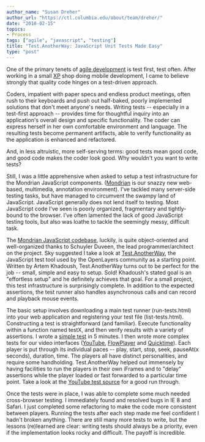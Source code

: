 ```yaml
---
author_name: "Susan Dreher"
author_url: "https://ctl.columbia.edu/about/team/dreher/"
date: "2010-02-15"
topics: 
- Process
tags: ["agile", "javascript", "testing"]
title: "Test.AnotherWay: JavaScript Unit Tests Made Easy"
type: "post"
---
```


<p>One of the primary tenets of <a href="http://en.wikipedia.org/wiki/Agile_software_development">agile development</a> is test first, test often. After working in a small <a href="http://www.extremeprogramming.org/">XP</a> shop doing mobile development, I came to believe strongly that quality code hinges on a test-driven approach. </p>

<!--more-->

<p>Coders, impatient with paper specs and endless product meetings, often rush to their keyboards and push out half-baked, poorly implemented solutions that don't meet anyone's needs. Writing tests -- especially in a test-first approach -- provides time for thoughtful inquiry into an application's overall design and specific functionality. The coder can express herself in her own comfortable environment and language. The resulting tests become permanent artifacts, able to verify functionality as the application is enhanced and refactored. </p>

<p>And, in less altruistic, more self-serving terms: good tests mean good code, and good code makes the coder look good. Why wouldn't you want to write tests?</p>

<p>Still, I was a little apprehensive when asked to setup a test infrastructure for the Mondrian JavaScript components. (<a href="http://ccnmtl.columbia.edu/compiled/projects/composition_with_video_images.html">Mondrian</a> is our snazzy new web-based, multimedia, annotation environment). I've tackled many server-side testing tasks, but have managed to circumvent the swampy land of JavaScript. JavaScript generally does not lend itself to testing. Most JavaScript code I've seen is poorly organized, fragmentary and tightly-bound to the browser. I've often lamented the lack of good JavaScript testing tools, but also was loathe to tackle the seemingly messy, difficult task.</p>

<p>The <a href="http://github.com/ccnmtl/SherdJS">Mondrian JavaScript codebase</a>, luckily, is quite object-oriented and well-organized thanks to Schuyler Duveen, the lead programmer/architect on the project. Sky suggested I take a look at <a href="http://www.openjsan.org/src/a/ar/artemkhodush/Test.AnotherWay-0.51/doc/doc.html">Test.AnotherWay</a>, the JavaScript test tool used by the OpenLayers community as a starting point. Written by Artem Khadoush, Test.AnotherWay turns out to be perfect for the job -- small, simple and easy to setup. Sold! Khadoush's stated goal is an "effortless setup" and he definitely achieves that goal. For a small project, this test infrastructure is surprisingly complete. In addition to the expected assertions, the test runner also handles asynchronous calls and can record and playback mouse events.</p>

<p>The basic setup involves downloading a main test runner (run-tests.html) into your web application and registering your test file (list-tests.html). Constructing a test is straightforward (and familiar). Execute functionality within a function named testX, and then verify results with a variety of assertions. I wrote a <a href="http://github.com/ccnmtl/SherdJS/blob/master/tests/test-example.html">simple test</a> in 5 minutes. I then wrote more complex tests for our video interfaces (<a href="http://www.youtube.com">YouTube</a>, <a href="http://flowplayer.org">FlowPlayer</a> and <a href="http://www.apple.com/quicktime/">Quicktime</a>). Each player is put through its individual paces -- play, start, stop, seek, pauseAt(x seconds), duration, time. The players all have distinct personalities, and require some handholding. Test.AnotherWay helped out immensely by having facilities to run the players in their own iFrames and to "delay" assertions while the player loaded or fast forwarded to a particular time point. Take a look at the <a href="http://github.com/ccnmtl/SherdJS/blob/master/tests/video/test-youtube.html">YouTube test source</a> for a good run through.</p>

<p>Once the tests were in place, I was able to complete some much needed cross-browser testing. I immediately found and resolved bugs in IE 8 and Safari. I just completed some refactoring to make the code more consistent between players. Running the tests after each step made me feel confident I hadn't broken anything. There are still many more tests to write, but the lessons (re)learned are clear: writing tests should always be a priority, even if the implementation looks rocky and difficult. The payoff is incredible. </p>
